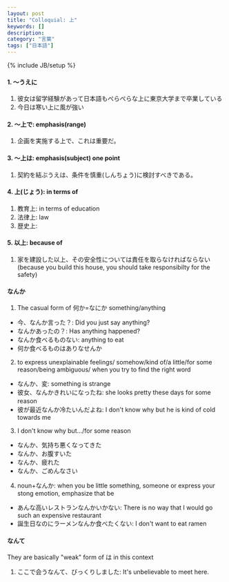 ```yaml
---
layout: post
title: "Colloquial: 上"
keywords: []
description: 
category: "言葉"
tags: ["日本語"]
---
```

{% include JB/setup %}

#### 1. 〜うえに
1. 彼女は留学経験があって日本語もぺらぺらな上に東京大学まで卒業している
2. 今日は寒い上に風が強い

#### 2. 〜上で: emphasis(range)
1. 企画を実施する上で、これは重要だ。

#### 3. 〜上は: emphasis(subject) one point
1. 契約を結ぶうえは、条件を慎重(しんちょう)に検討すべきである。


#### 4. 上(じょう): in terms of 
1. 教育上: in terms of education
2. 法律上:             law
3. 歴史上:


#### 5. 以上: because of
1. 家を建設した以上、その安全性については責任を取らなければならない(because you build this house,
   you should take responsibilty for the safety)




#### なんか

1. The casual form of 何か=なにか something/anything
- 今、なんか言った？: Did you just say anything?
- なんかあったの？: Has anything happened?
- なんか食べるものない: anything to eat
- 何か食べるものはありなせんか

2. to express unexplainable feelings/ somehow/kind of/a little/for some
   reason/being ambiguous/ when you try to find the right word
- なんか、変: something is strange
- 彼女、なんかきれいになったね: she looks pretty these days for some reason　
- 彼が最近なんか冷たいんだよね: I don't know why but he is kind of cold towards
  me

3. I don't know why but.../for some reason
- なんか、気持ち悪くなってきた
- なんか、お腹すいた
- なんか、疲れた
- なんか、ごめんなさい

4. noun+なんか: when you be little something, someone or express your stong
   emotion, emphasize that be
- あんな高いレストランなんかいかない: There is no way that I would go such an
  expensive restaurant
- 誕生日なのにラーメンなんか食べたくない: I don't want to eat ramen


#### なんて
They are basically "weak" form of は in this context
1. ここで会うなんて、びっくりしました: It's unbelievable to meet here.






